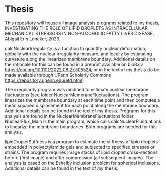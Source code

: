 # Thesis
This repository will house all image analysis programs related to my thesis, INVESTIGATING THE ROLE OF LIPID DROPLETS AS INTRACELLULAR MECHANICAL STRESSORS IN NON-ALCOHOLIC FATTY LIVER DISEASE, Abigail Erin Loneker, 2023. 


calcNuclearIrregulairty is a function to quantify nuclear deformation, globally with the nuclear irregularity measure, and locally by estimating curvature along the linearized membrane boundary. Additional details on the rationale for this can be found in a preprint available on bioRxiv https://doi.org/10.1101/2022.08.27.505524, or in the text of my thesis (to be made available through UPenn Scholarly Commons https://repository.upenn.edu/etd.html)

The irregularity program was modified to estimate nuclear membrane fluctuations (see folder NuclearMembraneFluctuations). The program linearizes the membrane boundary at each time point and then computes a mean squared displacement for each point along the membrane boundary. Additional details can be found in the text of my thesis. 
Programs for this analysis are found in the NuclearMembraneFluctuations folder. NuclearFlux_Main is the main program, which calls calcNuclearFluctuations to linearize the membrane boundaries. Both programs are needed for this analysis.

lipidDropletStiffness is a program to estimate the stiffness of lipid droplets embedded in polyactylamide gels and subjected to specified stresses or strains. The program requires image stacks of lipid droplet cross-sections before (first image) and after compression (all subsequent images). The analysis is based on the Eshelby inclusion problem for spherical inclusions. Additional details can be found in the text of my thesis.
